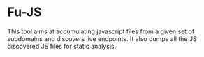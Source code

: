 # Fu-JS
This tool aims at accumulating javascript files from a given set of subdomains and discovers live endpoints. It also dumps all the JS discovered JS files for static analysis.  
